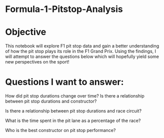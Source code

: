 # Formula-1-Pitstop-Analysis


# Objective

This notebook will explore F1 pit stop data and gain a better understanding of how the pit stop plays its role in the F1 Grand Prix. Using the findings, I will attempt to answer the questions below which will hopefully yield some new perspectives on the sport!

# Questions I want to answer:

How did pit stop durations change over time?  Is there a relationship between pit stop durations and constructor?

Is there a relationship between pit stop durations and race circuit?

What is the time spent in the pit lane as a percentage of the race?

Who is the best constructor on pit stop performance?
